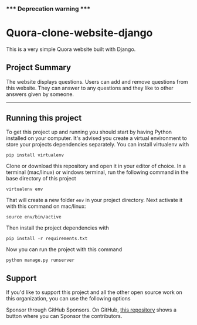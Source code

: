 ### *** Deprecation warning ***

# Quora-clone-website-django

This is a very simple Quora website built with Django.

## Project Summary

The website displays questions. Users can add and remove questions from this website. They can answer to any questions and they like to other answers given by someone.

---

## Running this project

To get this project up and running you should start by having Python installed on your computer. It's advised you create a virtual environment to store your projects dependencies separately. You can install virtualenv with

```
pip install virtualenv
```

Clone or download this repository and open it in your editor of choice. In a terminal (mac/linux) or windows terminal, run the following command in the base directory of this project

```
virtualenv env
```

That will create a new folder `env` in your project directory. Next activate it with this command on mac/linux:

```
source env/bin/active
```

Then install the project dependencies with

```
pip install -r requirements.txt
```

Now you can run the project with this command

```
python manage.py runserver
```

## Support

If you'd like to support this project and all the other open source work on this organization, you can use the following options

Sponsor through GitHub Sponsors. On GitHub, [this repository](https://github.com/shahulhameed09/Quora-clone-website-django) shows a button where you can Sponsor the contributors.
